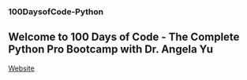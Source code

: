 ### 100DaysofCode-Python

## Welcome to 100 Days of Code - The Complete Python Pro Bootcamp with Dr. Angela Yu

[Website](https://100daysofpython.dev/)
